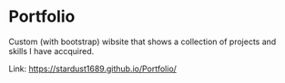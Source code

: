 # Portfolio

Custom (with bootstrap) wibsite that shows a collection of projects and skills I have accquired.

Link: https://stardust1689.github.io/Portfolio/
